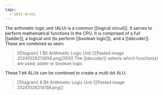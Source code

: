 ```yaml
---
tags:
  - 1032-Archi
---
```

The arithmetic logic unit (ALU) is a common [[logical circuit]]. It serves to perform mathematical functions in the CPU. It is comprised of a full [[adder]], a logical unit (to perform [[boolean logic]]), and a [[decoder]]. These are combined as seen:

> [!Diagram] 1 Bit Arithmetic Logic Unit
> ![[Pasted image 20241028213658.png|350]]
> The [[decoder]] selects which function(s) are used; adder or boolean logic

These 1 bit ALUs can be combined to create a multi-bit ALU:

> [!Diagram] 8 Bit Arithmetic Logic Unit
> ![[Pasted image 20241028214158.png]]